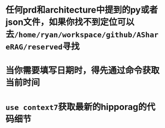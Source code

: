 # 任何prd和architecture中提到的py或者json文件，如果你找不到定位可以去`/home/ryan/workspace/github/AShareRAG/reserved`寻找

# 当你需要填写日期时，得先通过命令获取当前时间

# `use context7`获取最新的hipporag的代码细节